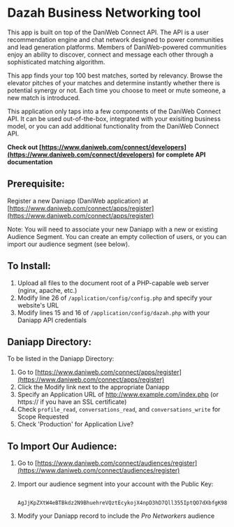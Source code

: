 # Dazah Business Networking tool

This app is built on top of the DaniWeb Connect API. The API is a user recommendation engine and chat network designed to power communities and lead generation platforms.
Members of DaniWeb-powered communities enjoy an ability to discover, connect and message each other through a sophisticated matching algorithm.

This app finds your top 100 best matches, sorted by relevancy.
Browse the elevator pitches of your matches and determine instantly whether there is potential synergy or not.
Each time you choose to meet or mute someone, a new match is introduced.

This application only taps into a few components of the DaniWeb Connect API.
It can be used out-of-the-box, integrated with your exisiting business model, or you can add additional functionality from the DaniWeb Connect API.

**Check out [https://www.daniweb.com/connect/developers](https://www.daniweb.com/connect/developers) for complete API documentation**

## Prerequisite:

Register a new Daniapp (DaniWeb application) at [https://www.daniweb.com/connect/apps/register](https://www.daniweb.com/connect/apps/register)

Note: You will need to associate your new Daniapp with a new or existing Audience Segment.
You can create an empty collection of users, or you can import our audience segment (see below).
 
## To Install:

1. Upload all files to the document root of a PHP-capable web server (nginx, apache, etc.)
2. Modify line 26 of `/application/config/config.php` and specify your website's URL
3. Modify lines 15 and 16 of `/application/config/dazah.php` with your Daniapp API credentials

## Daniapp Directory:

To be listed in the Daniapp Directory:

1. Go to [https://www.daniweb.com/connect/apps/register](https://www.daniweb.com/connect/apps/register)
2. Click the Modify link next to the appropriate Daniapp
3. Specify an Application URL of http://www.example.com/index.php (or https:// if you have an SSL certificate)
4. Check `profile_read`, `conversations_read`, and `conversations_write` for Scope Requested
5. Check 'Production' for Application Live?

## To Import Our Audience:

1. Go to [https://www.daniweb.com/connect/audiences/register](https://www.daniweb.com/connect/audiences/register)
2. Import our audience segment into your account with the Public Key:

		AgJjKpZXtW4eBTBkdz2N9BhuehreVQztEcykojX4npD3hD7Qll355IptQO7dXbfgK98gnEJE8Bkcxxq44i8odc6pQLZZKkDrAquBlWq1NU4gyaFiLMzApcqUsQ7WSZfEAPaB6FldqyEi43j7oP9r6haHGQGcntxKZiU1MmWSpQCQnQjHWuCrLZETyIzrl68o29NIjdv4UArMQAHNgZSzIRcJlxjJjREbSsDRdeyqjVbpOxxgk2Rx5Xs2NKKtpcOgcvw3Yl60d5i72NpJqKpKM8PQhIf3sf2FfWYiy1dckLqXjZJ8Ej3ptd0qmVgqlOWwy2nwgdembOw2fYGQa4Afj2pT

3. Modify your Daniapp record to include the *Pro Networkers* audience